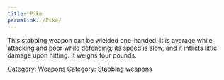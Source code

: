 ```yaml
---
title: Pike
permalink: /Pike/
---
```


This stabbing weapon can be wielded one-handed. It is average while
attacking and poor while defending; its speed is slow, and it inflicts
little damage upon hitting. It weighs four pounds.

[Category: Weapons](Category:_Weapons "wikilink") [Category: Stabbing
weapons](Category:_Stabbing_weapons "wikilink")